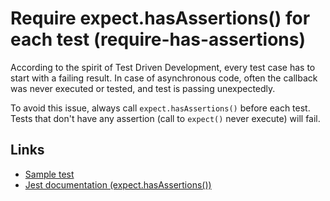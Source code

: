 # Require expect.hasAssertions() for each test (require-has-assertions)

According to the spirit of Test Driven Development, every test case has to start with a failing result. In case of asynchronous code, often the callback was never executed or tested, and test is passing unexpectedly.

To avoid this issue, always call `expect.hasAssertions()` before each test. Tests that don't have any assertion (call to `expect()` never execute) will fail.

## Links

* [Sample test](require-has-assertions.spec.ts)
* [Jest documentation (expect.hasAssertions())](https://jestjs.io/docs/expect#expecthasassertions)
